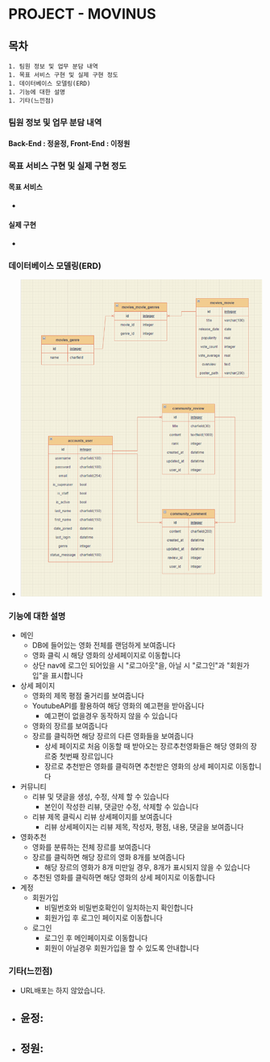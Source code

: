 # PROJECT - MOVINUS

## 목차

	1. 팀원 정보 및 업무 분담 내역
	1. 목표 서비스 구현 및 실제 구현 정도
	1. 데이터베이스 모델링(ERD)
	1. 기능에 대한 설명
	1. 기타(느낀점)



### 팀원 정보 및 업무 분담 내역

#### 	Back-End : 정윤정, Front-End : 이정원

#### 	

### 목표 서비스 구현 및 실제 구현 정도

#### 	목표 서비스

- 

#### 	실제 구현

- 



### 데이터베이스 모델링(ERD)

- ![ERD](README.assets/ERD-16378092502111.png)



### 기능에 대한 설명

- 메인
  - DB에 들어있는 영화 전체를 랜덤하게 보여줍니다
  - 영화 클릭 시 해당 영화의 상세페이지로 이동합니다
  - 상단 nav에 로그인 되어있을 시 "로그아웃"을, 아닐 시 "로그인"과 "회원가입"을 표시합니다
- 상세 페이지
  - 영화의 제목 평점 줄거리를 보여줍니다
  - YoutubeAPI를 활용하여 해당 영화의 예고편을 받아옵니다
    - 예고편이 없을경우 동작하지 않을 수 있습니다
  - 영화의 장르를 보여줍니다
  - 장르를 클릭하면 해당 장르의 다른 영화들을 보여줍니다
    - 상세 페이지로 처음 이동할 때 받아오는 장르추천영화들은 해당 영화의 장르중 첫번째 장르입니다
    - 장르로 추천받은 영화를 클릭하면 추천받은 영화의 상세 페이지로 이동합니다
- 커뮤니티
  - 리뷰 및 댓글을 생성, 수정, 삭제 할 수 있습니다
    - 본인이 작성한 리뷰, 댓글만 수정, 삭제할 수 있습니다
  - 리뷰 제목 클릭시 리뷰 상세페이지를 보여줍니다
    - 리뷰 상세페이지는 리뷰 제목, 작성자, 평점, 내용, 댓글을 보여줍니다
- 영화추천
  - 영화를 분류하는 전체 장르를 보여줍니다
  - 장르를 클릭하면 해당 장르의 영화 8개를 보여줍니다
    - 해당 장르의 영화가 8개 미만일 경우, 8개가 표시되지 않을 수 있습니다
  - 추천된 영화를 클릭하면 해당 영화의 상세 페이지로 이동합니다
- 계정
  - 회원가입
    - 비밀번호와 비밀번호확인이 일치하는지 확인합니다
    - 회원가입 후 로그인 페이지로 이동합니다
  - 로그인
    - 로그인 후 메인페이지로 이동합니다
    - 회원이 아닐경우 회원가입을 할 수 있도록 안내합니다



### 기타(느낀점)

- URL배포는 하지 않았습니다.

- 윤정:
  - 
- 정원:
  - 